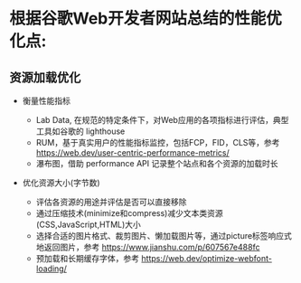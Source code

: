 # 根据谷歌Web开发者网站总结的性能优化点:

## 资源加载优化

- 衡量性能指标
    + Lab Data, 在规范的特定条件下，对Web应用的各项指标进行评估，典型工具如谷歌的 lighthouse
    + RUM，基于真实用户的性能指标监控，包括FCP，FID，CLS等，参考 https://web.dev/user-centric-performance-metrics/
    + 瀑布图，借助 performance API 记录整个站点和各个资源的加载时长

- 优化资源大小(字节数)
    + 评估各资源的用途并评估是否可以直接移除
    + 通过压缩技术(minimize和compress)减少文本类资源(CSS,JavaScript,HTML)大小
    + 选择合适的图片格式、裁剪图片、懒加载图片等，通过picture标签响应式地返回图片，参考 https://www.jianshu.com/p/607567e488fc
    + 预加载和长期缓存字体，参考 https://web.dev/optimize-webfont-loading/
